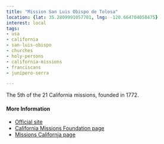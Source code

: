 ```yaml
---
title: "Mission San Luis Obispo de Tolosa"
location: {lat: 35.2809991057781, lng: -120.664704058475}
interest: local
tags:
- usa
- california
- san-luis-obispo
- churches
- holy-persons
- california-missions
- franciscans
- junipero-serra

---
```



The 5th of the 21 California missions, founded in 1772.

#### More Information

* [Official site](https://www.missionsanluisobispo.org/)
* [California Missions Foundation page](https://californiamissionsfoundation.org/mission-san-luis-obispo/)
* [Missions California page](https://www.missionscalifornia.com/missions/san-luis-obispo-de-tolosa/)





